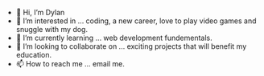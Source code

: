 - 👋 Hi, I’m Dylan
- 👀 I’m interested in ... coding, a new career, love to play video games and snuggle with my dog. 
- 🌱 I’m currently learning ... web development fundementals.
- 💞️ I’m looking to collaborate on ... exciting projects that will benefit my education.
- 📫 How to reach me ... email me.

<!---
WhoIsDylann/WhoIsDylann is a ✨ special ✨ repository because its `README.md` (this file) appears on your GitHub profile.
You can click the Preview link to take a look at your changes.
--->
